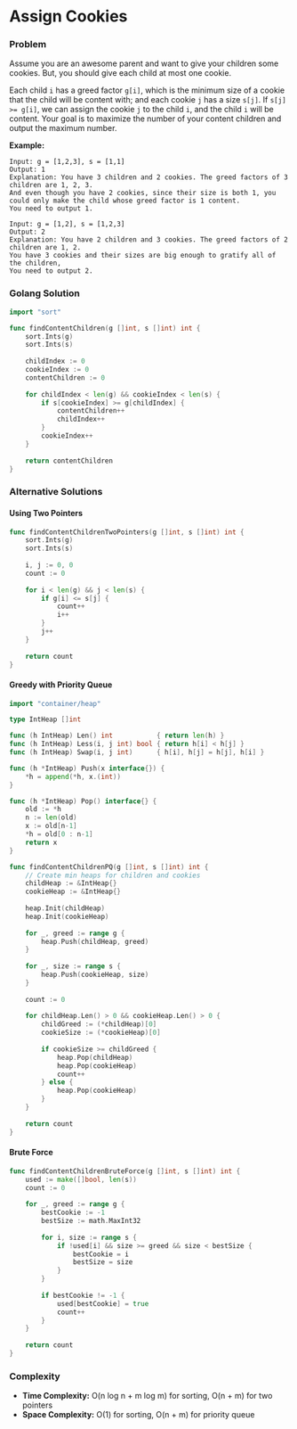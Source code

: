 # Assign Cookies

### Problem
Assume you are an awesome parent and want to give your children some cookies. But, you should give each child at most one cookie.

Each child `i` has a greed factor `g[i]`, which is the minimum size of a cookie that the child will be content with; and each cookie `j` has a size `s[j]`. If `s[j] >= g[i]`, we can assign the cookie `j` to the child `i`, and the child `i` will be content. Your goal is to maximize the number of your content children and output the maximum number.

**Example:**
```
Input: g = [1,2,3], s = [1,1]
Output: 1
Explanation: You have 3 children and 2 cookies. The greed factors of 3 children are 1, 2, 3. 
And even though you have 2 cookies, since their size is both 1, you could only make the child whose greed factor is 1 content.
You need to output 1.

Input: g = [1,2], s = [1,2,3]
Output: 2
Explanation: You have 2 children and 3 cookies. The greed factors of 2 children are 1, 2. 
You have 3 cookies and their sizes are big enough to gratify all of the children, 
You need to output 2.
```

### Golang Solution

```go
import "sort"

func findContentChildren(g []int, s []int) int {
    sort.Ints(g)
    sort.Ints(s)
    
    childIndex := 0
    cookieIndex := 0
    contentChildren := 0
    
    for childIndex < len(g) && cookieIndex < len(s) {
        if s[cookieIndex] >= g[childIndex] {
            contentChildren++
            childIndex++
        }
        cookieIndex++
    }
    
    return contentChildren
}
```

### Alternative Solutions

#### **Using Two Pointers**
```go
func findContentChildrenTwoPointers(g []int, s []int) int {
    sort.Ints(g)
    sort.Ints(s)
    
    i, j := 0, 0
    count := 0
    
    for i < len(g) && j < len(s) {
        if g[i] <= s[j] {
            count++
            i++
        }
        j++
    }
    
    return count
}
```

#### **Greedy with Priority Queue**
```go
import "container/heap"

type IntHeap []int

func (h IntHeap) Len() int           { return len(h) }
func (h IntHeap) Less(i, j int) bool { return h[i] < h[j] }
func (h IntHeap) Swap(i, j int)      { h[i], h[j] = h[j], h[i] }

func (h *IntHeap) Push(x interface{}) {
    *h = append(*h, x.(int))
}

func (h *IntHeap) Pop() interface{} {
    old := *h
    n := len(old)
    x := old[n-1]
    *h = old[0 : n-1]
    return x
}

func findContentChildrenPQ(g []int, s []int) int {
    // Create min heaps for children and cookies
    childHeap := &IntHeap{}
    cookieHeap := &IntHeap{}
    
    heap.Init(childHeap)
    heap.Init(cookieHeap)
    
    for _, greed := range g {
        heap.Push(childHeap, greed)
    }
    
    for _, size := range s {
        heap.Push(cookieHeap, size)
    }
    
    count := 0
    
    for childHeap.Len() > 0 && cookieHeap.Len() > 0 {
        childGreed := (*childHeap)[0]
        cookieSize := (*cookieHeap)[0]
        
        if cookieSize >= childGreed {
            heap.Pop(childHeap)
            heap.Pop(cookieHeap)
            count++
        } else {
            heap.Pop(cookieHeap)
        }
    }
    
    return count
}
```

#### **Brute Force**
```go
func findContentChildrenBruteForce(g []int, s []int) int {
    used := make([]bool, len(s))
    count := 0
    
    for _, greed := range g {
        bestCookie := -1
        bestSize := math.MaxInt32
        
        for i, size := range s {
            if !used[i] && size >= greed && size < bestSize {
                bestCookie = i
                bestSize = size
            }
        }
        
        if bestCookie != -1 {
            used[bestCookie] = true
            count++
        }
    }
    
    return count
}
```

### Complexity
- **Time Complexity:** O(n log n + m log m) for sorting, O(n + m) for two pointers
- **Space Complexity:** O(1) for sorting, O(n + m) for priority queue
